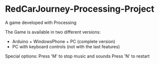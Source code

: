 # RedCarJourney-Processing-Project
A game developed with Processing

The Game is available in two different versions:
- Arduino + WindowsPhone + PC (complete version)
- PC with keyboard controls (not with the last features)

Special options:
Press 'M' to stop music and sounds
Press 'N' to restart
